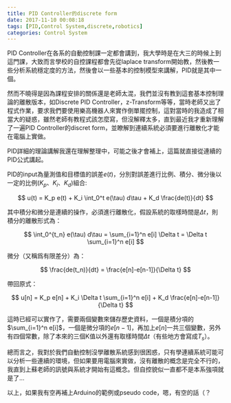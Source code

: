 ```yaml
---
title: PID Controller的discrete form
date: 2017-11-10 00:08:18
tags: [PID,Control System,discrete,robotics]
categories: Control System
---
```


PID Controller在各系的自動控制課一定都會講到，我大學時是在大三的時候上到這門課，大致而言學校的自控課程都會先從laplace transform開始教，然後教一些分析系統穩定度的方法，然後會以一些基本的控制模型來講解，PID就是其中一個。

然而不曉得是因為課程安排的關係還是老師太混，我們並沒有教到這套基本控制理論的離散版本，如Discrete PID Controller，z-Transform等等，當時老師又出了程式作業，要求我們要使用樂高機器人來實作倒單擺控制，這對當時的我造成了相當大的疑惑，雖然老師有教程式該怎麼寫，但沒解釋太多，直到最近我才重新理解了一遍PID Controller的discret form，並瞭解到連續系統必須要進行離散化才能在電腦上實做。

PID詳細的理論講解我還在理解整理中，可能之後才會補上，這篇就直接從連續的PID公式講起。


PID的input為量測值和目標值的誤差$e(t)$，分別對誤差進行比例、積分、微分後以一定的比例($K_p、K_i、K_d$)組合:

$$
u(t) = K_p e(t) + K_i \int_0^t e(\tau) d\tau + K_d \frac{de(t)}{dt}
$$

其中積分和微分是連續的操作，必須進行離散化，假設系統的取樣時間是$\Delta t$，則積分的離散形式為：

$$
\int_0^{t_n} e(\tau) d\tau = \sum_{i=1}^n e[i] \Delta t = \Delta t \sum_{i=1}^n e[i]
$$

微分（又稱爲有限差分）為：

$$
\frac{de(t_n)}{dt} = \frac{e[n]-e[n-1]}{\Delta t}
$$

帶回原式：

$$
u[n] = K_p e[n] + K_i \Delta t \sum_{i=1}^n e[i] + K_d \frac{e[n]-e[n-1]}{\Delta t}
$$

這時已經可以實作了，需要兩個變數來儲存歷史資料，一個是積分項的$\sum_{i=1}^n e[i]$，一個是微分項的$e[n-1]$，再加上$e[n]$一共三個變數，另外有四個常數，除了本來的三個K值以外還有取樣時間$\Delta t$（有些地方會寫成$T_s$）。


總而言之，我對於我們自動控制沒學離散系統感到很困惑，只有學連續系統可能可以分析一些連續的環境，但如果要用電腦來實做，沒有離散的概念是完全不行的，我直到上蘇老師的訊號與系統才開始有這概念。但自控貌似一直都不是本系強項就是了...

以上，如果我有空再補上Arduino的範例或pseudo code，嗯，有空的話（？
